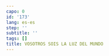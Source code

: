 ```yaml
---
capo: 0
id: '173'
lang: es-es
step: ''
subtitle: ''
tags: []
title: VOSOTROS SOIS LA LUZ DEL MUNDO
---
```

